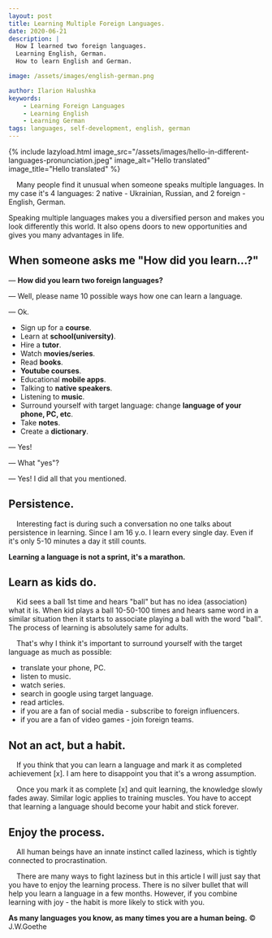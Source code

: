 ```yaml
---
layout: post
title: Learning Multiple Foreign Languages.
date: 2020-06-21
description: |
  How I learned two foreign languages. 
  Learning English, German.
  How to learn English and German.

image: /assets/images/english-german.png

author: Ilarion Halushka
keywords:
    - Learning Foreign Languages
    - Learning English
    - Learning German
tags: languages, self-development, english, german
---
```


{% include lazyload.html image_src="/assets/images/hello-in-different-languages-pronunciation.jpeg" image_alt="Hello translated" image_title="Hello translated" %}

&nbsp;&nbsp;&nbsp; Many people find it unusual when someone speaks multiple languages. 
In my case it's 4 languages: 2 native - Ukrainian, Russian, and 2 foreign - English, German.

Speaking multiple languages makes you a diversified person and makes you look differently this world.
It also opens doors to new opportunities and gives you many advantages in life.

## When someone asks me "How did you learn...?"

— **How did you learn two foreign languages?**

— Well, please name 10 possible ways how one can learn a language.

— Ok.
 * Sign up for a **course**.
 * Learn at **school(university)**.
 * Hire a **tutor**.
 * Watch **movies/series**.
 * Read **books**.
 * **Youtube courses**.
 * Educational **mobile apps**.
 * Talking to **native speakers**.
 * Listening to **music**.
 * Surround yourself with target language: change **language of your phone, PC, etc**.
 * Take **notes**.
 * Create a **dictionary**.

— Yes!

— What "yes"?

— Yes! I did all that you mentioned.


## Persistence.

&nbsp;&nbsp;&nbsp; Interesting fact is during such a conversation no one talks about persistence in learning.
Since I am 16 y.o. I learn every single day. Even if it's only 5-10 minutes a day it still counts.


**Learning a language is not a sprint, it's a marathon.**


## Learn as kids do.

&nbsp;&nbsp;&nbsp; Kid sees a ball 1st time and hears "ball" but has no idea (association) what it is. 
When kid plays a ball 10-50-100 times and hears same word in a similar situation then it starts to associate playing a ball with the word "ball".
The process of learning is absolutely same for adults.

&nbsp;&nbsp;&nbsp;  That's why I think it's important to surround yourself with the target language as much as possible:
* translate your phone, PC.
* listen to music.
* watch series.
* search in google using target language.
* read articles.
* if you are a fan of social media - subscribe to foreign influencers.
* if you are a fan of video games - join foreign teams.

## Not an act, but a habit.

&nbsp;&nbsp;&nbsp; If you think that you can learn a language and mark it as completed achievement [x].
I am here to disappoint you that it's a wrong assumption.

&nbsp;&nbsp;&nbsp;  Once you mark it as complete [x] and quit learning, the knowledge slowly fades away. Similar logic applies to training muscles.
You have to accept that learning a language should become your habit and stick forever.

## Enjoy the process.

&nbsp;&nbsp;&nbsp; All human beings have an innate instinct called laziness, which is tightly connected
to procrastination. 

&nbsp;&nbsp;&nbsp; There are many ways to fight laziness but in this article I will just say that you have to enjoy the learning process.
There is no silver bullet that will help you learn a language in a few months.
However, if you combine learning with joy - the habit is more likely to stick with you.

**As many languages you know, as many times you are a human being.** © J.W.Goethe










